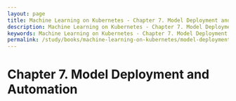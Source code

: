 ```yaml
---
layout: page
title: Machine Learning on Kubernetes - Chapter 7. Model Deployment and Automation
description: Machine Learning on Kubernetes - Chapter 7. Model Deployment and Automation
keywords: Machine Learning on Kubernetes - Chapter 7. Model Deployment and Automation
permalink: /study/books/machine-learning-on-kubernetes/model-deployment-and-automation/
---
```


# Chapter 7. Model Deployment and Automation
